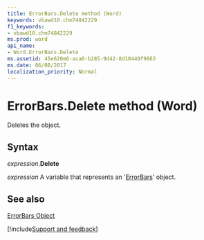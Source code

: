 ```yaml
---
title: ErrorBars.Delete method (Word)
keywords: vbawd10.chm74842229
f1_keywords:
- vbawd10.chm74842229
ms.prod: word
api_name:
- Word.ErrorBars.Delete
ms.assetid: 45e620e6-aca0-b285-9d42-8d10449f9663
ms.date: 06/08/2017
localization_priority: Normal
---
```



# ErrorBars.Delete method (Word)

Deletes the object.


## Syntax

_expression_.**Delete**

_expression_ A variable that represents an '[ErrorBars](Word.ErrorBars.md)' object.


## See also


[ErrorBars Object](Word.ErrorBars.md)

[!include[Support and feedback](~/includes/feedback-boilerplate.md)]